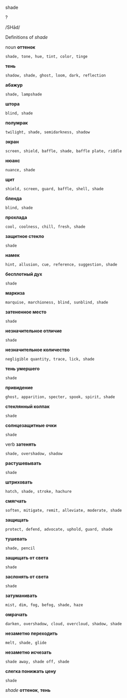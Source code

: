 shade

?

/SHād/

Definitions of _shade_

noun
**оттенок**

    shade, tone, hue, tint, color, tinge
**тень**

    shadow, shade, ghost, loom, dark, reflection
**абажур**

    shade, lampshade
**штора**

    blind, shade
**полумрак**

    twilight, shade, semidarkness, shadow
**экран**

    screen, shield, baffle, shade, baffle plate, riddle
**нюанс**

    nuance, shade
**щит**

    shield, screen, guard, baffle, shell, shade
**бленда**

    blind, shade
**прохлада**

    cool, coolness, chill, fresh, shade
**защитное стекло**

    shade
**намек**

    hint, allusion, cue, reference, suggestion, shade
**бесплотный дух**

    shade
**маркиза**

    marquise, marchioness, blind, sunblind, shade
**затененное место**

    shade
**незначительное отличие**

    shade
**незначительное количество**

    negligible quantity, trace, lick, shade
**тень умершего**

    shade
**привидение**

    ghost, apparition, specter, spook, spirit, shade
**стеклянный колпак**

    shade
**солнцезащитные очки**

    shade

verb
**затенять**

    shade, overshadow, shadow
**растушевывать**

    shade
**штриховать**

    hatch, shade, stroke, hachure
**смягчать**

    soften, mitigate, remit, alleviate, moderate, shade
**защищать**

    protect, defend, advocate, uphold, guard, shade
**тушевать**

    shade, pencil
**защищать от света**

    shade
**заслонять от света**

    shade
**затуманивать**

    mist, dim, fog, befog, shade, haze
**омрачать**

    darken, overshadow, cloud, overcloud, shadow, shade
**незаметно переходить**

    melt, shade, glide
**незаметно исчезать**

    shade away, shade off, shade
**слегка понижать цену**

    shade

_shade_
**оттенок**, **тень**